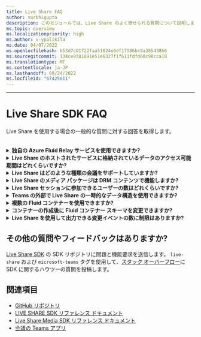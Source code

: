```yaml
---
title: Live Share FAQ
author: surbhigupta
description: このモジュールでは、Live Share のよく寄せられる質問について説明します。
ms.topic: overview
ms.localizationpriority: high
ms.author: v-ypalikila
ms.date: 04/07/2022
ms.openlocfilehash: b53d7c01722faa51824e0df17586bc8a385438b0
ms.sourcegitcommit: 134ce9381891e51e6327f1f611fdfd60c90cca18
ms.translationtype: MT
ms.contentlocale: ja-JP
ms.lasthandoff: 08/24/2022
ms.locfileid: "67425611"
---
```

---

# <a name="live-share-sdk-faq"></a>Live Share SDK FAQ

Live Share を使用する場合の一般的な質問に対する回答を取得します。<br>

<br>

<details>

<summary><b>独自の Azure Fluid Relay サービスを使用できますか?</b></summary>

はい。 `TeamsFluidClient` クラスを作成するときに、独自の `AzureConnectionConfig` を定義できます。 Live Share では、作成したコンテナーが会議に関連付けられますが、コンテナーのトークンに署名するためのインターフェイスを実装 `ITokenProvider` する必要があります。 たとえば、Azure クラウド関数を使用してサーバーからアクセス トークンを要求する指定 `AzureFunctionTokenProvider`された関数を使用できます。

ほとんどの場合、無料のホステッド サービスを使用することが有益であると思われますが、Live Share アプリに独自の Azure Fluid Relay サービスを使用することが有益な場合があります。 次の場合は、カスタム AFR サービス接続の使用を検討してください。

* 会議の有効期間を超えて、Fluid コンテナーにデータを格納する必要があります。
* カスタム セキュリティ ポリシーを必要とするサービスを介して機密データを送信します。
* たとえば、Teams の外部のアプリケーション用に、 `SharedMap`Fluid Framework を使用して機能を開発します。

詳細については、[Azure Fluid Relay のドキュメント](/azure/azure-fluid-relay/)[をガイドまたは参照する方法](./teams-live-share-how-to/how-to-custom-azure-fluid-relay.md)を参照してください。

<br>

</details>

<details>

<summary><b>Live Share のホストされたサービスに格納されているデータのアクセス可能期間はどれくらいですか?</b></summary>

Live Share のホストされた Azure Fluid Relay サービスによって作成された Fluid コンテナーを通じて送信または保存されたデータには、24 時間アクセスできます。 24 時間を超えてデータを保持したい場合は、ホストされている Azure Fluid Relay サービスを独自のサービスに置き換えることができます。 または、Live Share のホストされたサービスと並行して独自のストレージ プロバイダーを使用することもできます。

<br>

</details>

<details>

<summary><b>Live Share はどのような種類の会議をサポートしていますか?</b></summary>

プレビュー中は、スケジュールされた会議のみがサポートされ、すべての参加者が会議予定表に参加している必要があります。 1 対 1 の通話、グループ通話、今すぐ会議などの会議の種類はサポートされていません。

<br>

</details>

<details>

<summary><b>Live Share のメディア パッケージは DRM コンテンツで機能しますか?</b></summary>

いいえ。 Teams は現在、デスクトップ上のタブ アプリケーションの暗号化メディアをサポートしていません。 Chrome、Edge、モバイル クライアントがサポートされています。 詳細については、 [ここで問題を追跡](https://github.com/microsoft/live-share-sdk/issues/14)できます。

<br>

</details>

<details>
<summary><b>Live Share セッションに参加できるユーザーの数はどれくらいですか?</b></summary>

現在、Live Share はセッションごとに最大 100 人の出席者をサポートしています。 これが興味のある場合は、 [ここでディスカッションを開始](https://github.com/microsoft/live-share-sdk/discussions)できます。

<br>

</details>

<details>
<summary><b>Teams の外部で Live Share の一時的なデータ構造を使用できますか?</b></summary>

現在、Live Share パッケージでは、Teams クライアント SDK が正しく機能している必要があります。 Microsoft Teams 内の `@microsoft/live-share` 機能、または `@microsoft/live-share-media` Microsoft Teams 以外では機能しません。 これが興味のある場合は、 [ここでディスカッションを開始](https://github.com/microsoft/live-share-sdk/discussions)できます。

<br>

</details>

<details>
<summary><b>複数の Fluid コンテナーを使用できますか?</b></summary>

現在、Live Share では、提供されている Azure Fluid Relay サービスを使用してコンテナーを 1 つだけ使用できます。 ただし、Live Share コンテナーと、独自の Azure Fluid Relay インスタンスによって作成されたコンテナーの両方を使用することは可能です。

<br>

</details>

<details>
<summary><b>コンテナーの作成後に Fluid コンテナー スキーマを変更できますか?</b></summary>

現在、Live Share では、コンテナーを作成または参加した後に、Fluid `ContainerSchema` に新規`initialObjects`追加することはサポートされていません。 Live Share セッションは有効期間が短いため、これは最も一般的に、アプリに新機能を追加した後の開発中の問題です。

> [!NOTE]
> プロパティを `dynamicObjectTypes` 使用している場合は、任意の `ContainerSchema`時点で新しい型を追加できます。 後でスキーマから型を削除すると、それらの型の既存の DDS インスタンスは正常に失敗します。

ブラウザーでローカルでテストするときの変更に起因する `initialObjects` エラーを修正するには、URL からハッシュされたコンテナー ID を削除し、ページを再読み込みします。 Teams 会議でテストしている場合は、新しい会議を開始してもう一度やり直してください。

アプリを新規 `SharedObject` または `EphemeralObject` インスタンスで頻繁に更新する予定がある場合は、新しいスキーマ変更を運用環境にデプロイする方法を検討する必要があります。 実際のリスクは比較的低く、持続性は短くなりますが、変更をロールアウトする時点でアクティブなセッションが存在する可能性があります。 セッション内の既存のユーザーは影響を受けませんが、重大な変更をデプロイした後にそのセッションに参加しているユーザーは、セッションへの接続に問題がある可能性があります。 これを軽減するために、次の解決策の一部を検討してください。

* 通常の営業時間外に Web アプリケーションのスキーマ変更をデプロイします。
* 変更するのではなく`initialObjects`、スキーマに加えられたすべての変更に使用`dynamicObjectTypes`します。

> [!NOTE]
> Live Share は現在、バージョン管理を `ContainerSchema`サポートしていません。また、移行専用の API もありません。

<br>

</details>

<details>
<summary><b>Live Share を使用して出力できる変更イベントの数に制限はありますか?</b></summary>

Live Share はプレビュー段階ですが、Live Share を通じて生成されるイベントに対する制限は適用されません。 最適なパフォーマンスを得るには、50 ミリ秒以上ごとに 1 つのメッセージに対して、または`EphemeralObject`インスタンスから`SharedObject`生成された変更を破棄する必要があります。 これは、カーソルの位置の同期、インク、ページの周囲のオブジェクトのドラッグなど、マウスまたはタッチ座標に基づいて変更を送信する場合に特に重要です。

<br>

</details>

## <a name="have-more-questions-or-feedback"></a>その他の質問やフィードバックはありますか?

[Live Share SDK](https://github.com/microsoft/live-share-sdk) の SDK リポジトリに問題と機能要求を送信します。 `live-share` および `microsoft-teams` タグを使用して、[スタック オーバーフロー](https://stackoverflow.com/questions/tagged/live-share+microsoft-teams)に SDK に関するハウツーの質問を投稿します。

## <a name="see-also"></a>関連項目

* [GitHub リポジトリ](https://github.com/microsoft/live-share-sdk)
* [LIVE SHARE SDK リファレンス ドキュメント](/javascript/api/@microsoft/live-share/)
* [Live Share Media SDK リファレンス ドキュメント](/javascript/api/@microsoft/live-share-media/)
* [会議の Teams アプリ](teams-apps-in-meetings.md)
